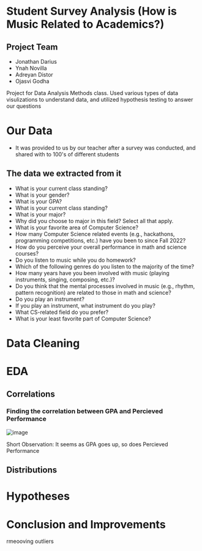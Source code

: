 # Student Survey Analysis (How is Music Related to Academics?)
## Project Team

*   Jonathan Darius
*   Ynah Novilla
*   Adreyan Distor
*   Ojasvi Godha


Project for Data Analysis Methods class. Used various types of data visulizations to understand data, and utilized hypothesis testing to answer our questions 

# Our Data
*  It was provided to us by our teacher after a survey was conducted, and shared with to 100's of different students
## The data we extracted from it 
  * What is your current class standing?
  * What is your gender?
  * What is your GPA?
  * What is your current class standing?
  * What is your major?
  * Why did you choose to major in this field? Select all that apply.
  * What is your favorite area of Computer Science?
  * How many Computer Science related events (e.g., hackathons, programming competitions, etc.) have you been to since Fall 2022?
  * How do you perceive your overall performance in math and science courses?
  * Do you listen to music while you do homework?
  * Which of the following genres do you listen to the majority of the time?
  * How many years have you been involved with music (playing instruments, singing, composing, etc.)?
  * Do you think that the mental processes involved in music (e.g., rhythm, pattern recognition) are related to those in math and science?
  * Do you play an instrument?
  * If you play an instrument, what instrument do you play?
  * What CS-related field do you prefer?
  * What is your least favorite part of Computer Science?
# Data Cleaning

# EDA
## Correlations
### Finding the correlation between GPA and Percieved Performance
![image](https://github.com/AdreyanDistor/Student-Survey-Analysis/assets/117056281/ff8b84e6-0761-42d6-92a7-9bb1d454ae1a)

Short Observation: It seems as GPA goes up, so does Percieved Performance

## Distributions

# Hypotheses

# Conclusion and Improvements
rmeooving outliers
